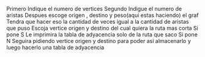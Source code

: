 Primero Indique el numero de vertices 
Segundo Indigue el numero de aristas
Despues escoge origen , destino y peso(aqui estas haciendo) el graf
  Tendra que hacer eso la cantidad de veces igual a la cantidad de aristas que puso
Escoja vertice origen y destino del cual quiera la ruta mas corta
Si pone S
  Le imprimira la tabla de adyacencia solo de la ruta que saco
Si pone N
  Seguira pidiendo vertice origen y destino para poder asi almacenarlo y luego hacerlo una tabla de adyacencia
  
  
